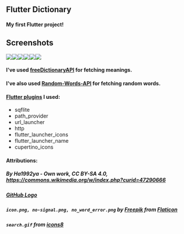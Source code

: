 ## Flutter Dictionary
#### My first Flutter project!

## Screenshots
![](https://imgur.com/MHlm6me.png)![](https://imgur.com/VqJxrVW.png)![](https://imgur.com/ohZkdhx.png)![](https://imgur.com/cpSJq7P.png)![](https://imgur.com/c3aILdd.png)![](https://imgur.com/MOrtpSF.png)

#### I've used [freeDictionaryAPI](https://github.com/meetDeveloper/freeDictionaryAPI) for fetching meanings.
#### I've also used [Random-Words-API](https://github.com/mcnaveen/Random-Words-API) for fetching random words.

#### [Flutter plugins](https://pub.dev) I used:
- sqflite
- path_provider
- url_launcher
- http
- flutter_launcher_icons
- flutter_launcher_name
- cupertino_icons

#### Attributions:
##### By Ha1992ya - Own work, CC BY-SA 4.0, https://commons.wikimedia.org/w/index.php?curid=47290666
##### [GitHub Logo](https://github.githubassets.com/images/modules/logos_page/GitHub-Mark.png)
##### `icon.png, no-signal.png, no_word_error.png` by [Freepik](https://www.freepik.com) from [Flaticon](https://www.flaticon.com/)
##### `search.gif` from [icons8](https://icons8.com/preloaders)